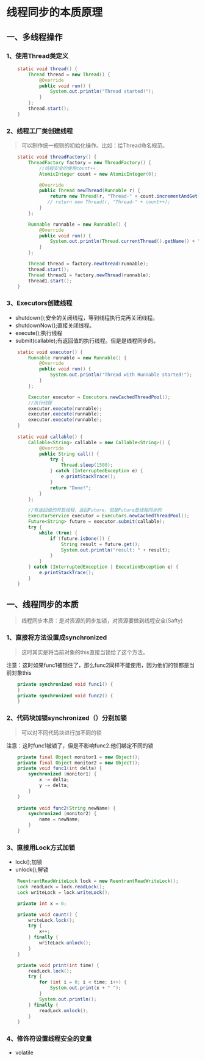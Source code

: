 # 线程同步的本质原理

## 一、多线程操作
### 1、使用Thread类定义
```java
    static void thread() {
        Thread thread = new Thread() {
            @Override
            public void run() {
                System.out.println("Thread started!");
            }
        };
        thread.start();
    }
```
### 2、线程工厂类创建线程
> 可以制作统一规则的初始化操作。比如：给Thread命名规范。

```java
    static void threadFactory() {
        ThreadFactory factory = new ThreadFactory() {
            //线程安全的使用count++
            AtomicInteger count = new AtomicInteger(0);

            @Override
            public Thread newThread(Runnable r) {
                return new Thread(r, "Thread-" + count.incrementAndGet());
               // return new Thread(r, "Thread-" + count++);
            }
        };

        Runnable runnable = new Runnable() {
            @Override
            public void run() {
                System.out.println(Thread.currentThread().getName() + " started!");
            }
        };

        Thread thread = factory.newThread(runnable);
        thread.start();
        Thread thread1 = factory.newThread(runnable);
        thread1.start();
    }
```
### 3、Executors创建线程
- shutdown();安全的关闭线程，等到线程执行完再关闭线程。
- shutdownNow();直接关闭线程。
- execute();执行线程
- submit(callable);有返回值的执行线程。但是是线程同步的。

```java
    static void executor() {
        Runnable runnable = new Runnable() {
            @Override
            public void run() {
                System.out.println("Thread with Runnable started!");
            }
        };

        Executor executor = Executors.newCachedThreadPool();
        //执行线程
        executor.execute(runnable);
        executor.execute(runnable);
        executor.execute(runnable);
    }
    
    static void callable() {
        Callable<String> callable = new Callable<String>() {
            @Override
            public String call() {
                try {
                    Thread.sleep(1500);
                } catch (InterruptedException e) {
                    e.printStackTrace();
                }
                return "Done!";
            }
        };

        //有返回值的开启线程，返回Future，但是Future是线程同步的
        ExecutorService executor = Executors.newCachedThreadPool();
        Future<String> future = executor.submit(callable);
        try {
            while (true) {
                if (future.isDone()) {
                    String result = future.get();
                    System.out.println("result: " + result);
                }
            }
        } catch (InterruptedException | ExecutionException e) {
            e.printStackTrace();
        }
    }
```


## 一、线程同步的本质
> 线程同步本质：是对资源的同步加锁，对资源要做到线程安全(Safty)

### 1、直接将方法设置成synchronized
> 这时其实是将当前对象的this直接当锁给了这个方法。

注意：这时如果func1被锁住了，那么func2同样不能使用，因为他们的锁都是当前对象this
```java
    private synchronized void func1() {
    }
    private synchronized void func2() {
    }
```

### 2、代码块加锁synchronized（）分别加锁
> 可以对不同代码块进行加不同的锁

注意：这时func1被锁了，但是不影响func2.他们绑定不同的锁
```java
    private final Object monitor1 = new Object();
    private final Object monitor2 = new Object();
    private void func1(int delta) {
        synchronized (monitor1) {
            x -= delta;
            y -= delta;
        }
    }
    
    private void func2(String newName) {
        synchronized (monitor2) {
            name = newName;
        }
    }

````
### 3、直接用Lock方式加锁
- lock();加锁
- unlock();解锁

```java
    ReentrantReadWriteLock lock = new ReentrantReadWriteLock();
    Lock readLock = lock.readLock();
    Lock writeLock = lock.writeLock();

    private int x = 0;

    private void count() {
        writeLock.lock();
        try {
            x++;
        } finally {
            writeLock.unlock();
        }
    }

    private void print(int time) {
        readLock.lock();
        try {
            for (int i = 0; i < time; i++) {
                System.out.print(x + " ");
            }
            System.out.println();
        } finally {
            readLock.unlock();
        }
    }
```
### 4、修饰符设置线程安全的变量
- volatile 
